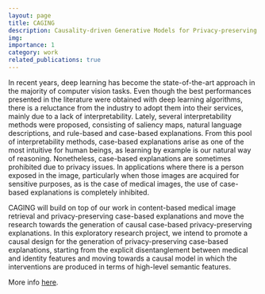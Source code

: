 ```yaml
---
layout: page
title: CAGING
description: Causality-driven Generative Models for Privacy-preserving Case-based Explanations
img: 
importance: 1
category: work
related_publications: true
---
```


In recent years, deep learning has become the state-of-the-art approach in the majority of computer vision tasks. Even though the best performances presented in the literature were obtained with deep learning algorithms, there is a reluctance from the industry to adopt them into their services, mainly due to a lack of interpretability. Lately, several interpretability methods were proposed, consisting of saliency maps, natural language descriptions, and rule-based and case-based explanations. From this pool of interpretability methods, case-based explanations arise as one of the most intuitive for human beings, as learning by example is our natural way of reasoning. Nonetheless, case-based explanations are sometimes prohibited due to privacy issues. In applications where there is a person exposed in the image, particularly when those images are acquired for sensitive purposes, as is the case of medical images, the use of case-based explanations is completely inhibited.

CAGING will build on top of our work in content-based medical image retrieval and privacy-preserving case-based explanations and move the research towards the generation of causal case-based privacy-preserving explanations. In this exploratory research project, we intend to promote a causal design for the generation of privacy-preserving case-based explanations, starting from the explicit disentanglement between medical and identity features and moving towards a causal model in which the interventions are produced in terms of high-level semantic features.

More info [here](https://vcmi.inesctec.pt/projects/caging).
